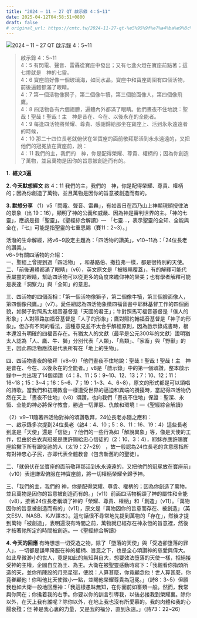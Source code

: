 ```yaml
---
title: "2024 – 11 – 27 QT 啟示錄 4：5~11"
date: 2025-04-12T04:58:51+0800
draft: false
# original_url: https://cmtc.tw/2024-11-27-qt-%e5%95%9f%e7%a4%ba%e9%8c%84-4%ef%bc%9a511
---
```


![2024 – 11 – 27 QT 啟示錄 4：5\~11](/images/qt.jpg  "2024 – 11 – 27 QT 啟示錄 4：5\~11")

> 啟示錄 4：5\~11  
> 4：5 有閃電、聲音、雷轟從寶座中發出；又有七盞火燈在寶座前點著；這七燈就是　神的七靈。  
> 4：6 寶座前好像一個玻璃海，如同水晶。寶座中和寶座周圍有四個活物，前後遍體都滿了眼睛。  
> 4：7 第一個活物像獅子，第二個像牛犢，第三個臉面像人，第四個像飛鷹。  
> 4：8 四活物各有六個翅膀，遍體內外都滿了眼睛。他們晝夜不住地說：聖哉！聖哉！聖哉！主　神是昔在、今在、以後永在的全能者。  
> 4：9 每逢四活物將榮耀、尊貴、感謝歸給那坐在寶座上、活到永永遠遠者的時候，  
> 4：10 那二十四位長老就俯伏在坐寶座的面前敬拜那活到永永遠遠的，又把他們的冠冕放在寶座前，說：  
> 4：11 我們的主，我們的　神，你是配得榮耀、尊貴、權柄的；因為你創造了萬物，並且萬物是因你的旨意被創造而有的。

**1.  經文3遍**

**2. 今天默想經文**
啟 4：11 我們的主，我們的　神，你是配得榮耀、尊貴、權柄的；因為你創造了萬物，並且萬物是因你的旨意被創造而有的。

**3. 默想分享**
（1）v5「閃電、聲音、雷轟」，有如昔日在西乃山上神顯現頒授律法的景象（出 19：16），顯明了神的公義和威嚴、因為神是審判世界的主。「神的七靈」，應該是指「聖靈」。《聖經綜合解讀》— 「七靈…，表示聖靈的全知、全能與全在，『七』可能是指聖靈的七重恩賜（賽11：2\~3）。」

活潑的生命解經，將v6\~9設定主題為：「四活物的讚美」，v10\~11為：「24位長老的讚美」。  
v6\~9有關四活物的介紹：  
一、聖經上曾提到過「四活物」 ，和基路伯、撒拉弗一樣，都是很特別的天使。  
二、「前後遍體都滿了眼睛」（v6），英文原文是「被眼睛覆蓋」，有的解釋可能代表屬靈的眼睛，幫助四活物可以從更多的角度來瞻仰神的榮美；也有學者解釋可能是表達「洞察力」與「全知」的意思。

三、四活物的四個面相：「第一個活物像獅子，第二個像牛犢，第三個臉面像人，第四個像飛鷹。」（v7）。愛任紐認為四活物象徵四福音書中耶穌基督工作的四個面貌，如獅子對照馬太福音基督是「天國的君王」；牛對照馬可福音基督是「僕人的形象」；人對照路加福音基督是「人子的形象」；鷹對照約翰福音基督是「神子的形象」。但亦有不同的看法，這種意見並不太合乎解經原則，因為啟示錄成書時，根本還沒有明確的四福音存在。有猶太人的文獻（最早是公元300年的文獻）證明猶太人認為「人、鷹、牛、獅」分別代表「人類」、「鳥類」、「家畜」與「野獸」的王，因此四活物應該是代表所有在「地上的生物」。

四、四活物晝夜的敬拜（v8\~9）「他們晝夜不住地說：聖哉！聖哉！聖哉！主　神是昔在、今在、以後永在的全能者。」v8是「啟示錄」中的第一個頌讚，整本啟示錄中一共出現了14個頌讚（4：8、11；5：9\~10、12、13；7：10、12；11：16\~18；15：3\~4；16：5\~6、7；19：1\~3、4、6\~8），原文的形式都是可以頌唱的詩歌。當我們和初期教會一樣遭受世界的逼迫和異端的攪擾時，當記得四活物仍然在天上「晝夜不住地」（v8）頌讚，也向我們「晝夜不住地」保證：聖潔、永恆、全能的神必將保守教會，勝過一切罪惡、仇敵和環境！—《聖經綜合解讀》

（2）v9\~11隨著四活物對神的頌讚敬拜，24位長老亦隨之應和：  
一、啟示錄多次提到24位長老（啟4：4、10；5：8、11：16、19：4）這些長老到底是「天使」還是「信徒」？他們的一些行為如「解說異象」等，像是天使的工作，但由於白衣與冠冕是應許賜給忠心信徒的（2：10、3：4），耶穌亦應許賜寶座給撇下所有跟從祂的人（太19：27\~29） ，故一般認為24位長老的含意應指所有對神忠心子民，亦即代表全體教會（包含新舊約的聖徒）。

二、「就俯伏在坐寶座的面前敬拜那活到永永遠遠的，又把他們的冠冕放在寶座前」（v10）表達謙卑俯服在神寶座前，將一切權柄榮耀全歸予神。

三、「我們的主，我們的 神，你是配得榮耀、尊貴、權柄的；因為你創造了萬物，並且萬物是因你的旨意被創造而有的。」（v11）前面四活物稱頌了神的屬性和全能（v8），接著24位長老稱頌了神的「榮耀、尊貴、權柄」和「創造」（v11）。「萬物因你的旨意被創造而有的」（v11），原文是「萬物因你的旨意而存在、被創造」（英文ESV、NASB、KJV譯本）。這句話很不尋常地先提到萬物的「存在」，然後才提到萬物「被創造」，表明還沒有時間之前，萬物就已經存在神永恆的旨意裡，然後才按著祂所定的時間被創造。—《聖經綜合解讀》

**4. 今天的回應**
有時想想一切受造之物，除了「墮落的天使」與「受造卻墮落的罪人」，一切都是謙卑降服在神的權柄、旨意之下，也是全心頌讚神的慈愛與偉大。如此卑微渺小的世人，竟是如此的無知與自大，想要效法墮落的天使一樣，拒絕接受神的主權，企圖自立為王、為主。大衛在被聖靈感動時寫下：「我觀看你指頭所造的天，並你所陳設的月亮星宿，便說：人算甚麼，你竟顧念他！世人算甚麼，你竟眷顧他！你叫他比天使微小一點，並賜他榮耀尊貴為冠冕。」（詩8：3\~5）但願我也如大衛一般地回應神：「我這樣愚昧無知，在你面前如畜類一般。然而，我常與你同在；你攙着我的右手。你要以你的訓言引導我，以後必接我到榮耀裏。除你以外，在天上我有誰呢？除你以外，在地上我也沒有所愛慕的。我的肉體和我的心腸衰殘；但 神是我心裏的力量，又是我的福分，直到永遠。」（詩73：22\~26）
